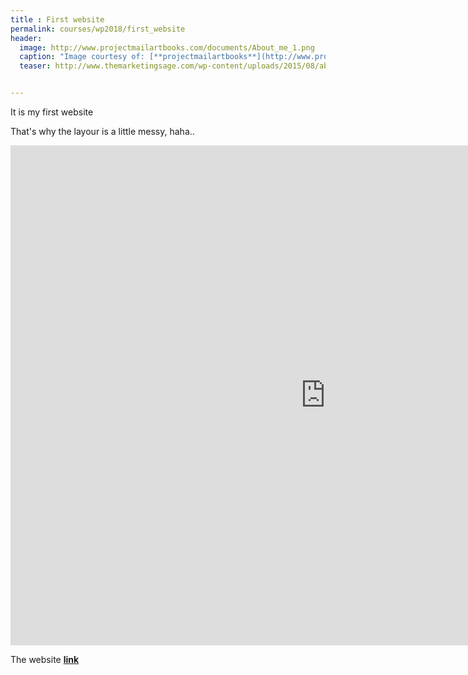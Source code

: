 ```yaml
---
title : First website
permalink: courses/wp2018/first_website
header:
  image: http://www.projectmailartbooks.com/documents/About_me_1.png
  caption: "Image courtesy of: [**projectmailartbooks**](http://www.projectmailartbooks.com/documents/blog.php)"
  teaser: http://www.themarketingsage.com/wp-content/uploads/2015/08/about-me-leon-severan-we-buy-houses.jpg


---
```


It is my first website

That's why the layour is a little messy, haha..

<iframe src="https://luffy.ee.ncku.edu.tw/~genius92606/website/website.html" style="width:200%; height:800px;" frameborder="0"></iframe>

The website [**link**](https://luffy.ee.ncku.edu.tw/~genius92606/website/website.html)
